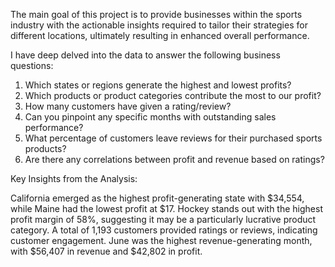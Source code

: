 The main goal of this project is to provide businesses within the sports industry with the actionable insights required to tailor their strategies for different locations, ultimately resulting in enhanced overall performance.

I have deep delved into the data to answer the following business questions:
1.	Which states or regions generate the highest and lowest profits?
2.	Which products or product categories contribute the most to our profit?
3.	How many customers have given a rating/review?
4.	Can you pinpoint any specific months with outstanding sales performance?
5.	What percentage of customers leave reviews for their purchased sports products?
6.	Are there any correlations between profit and revenue based on ratings?

   
Key Insights from the Analysis:


California emerged as the highest profit-generating state with $34,554, while Maine had the lowest profit at $17.
Hockey stands out with the highest profit margin of 58%, suggesting it may be a particularly lucrative product category.
A total of 1,193 customers provided ratings or reviews, indicating customer engagement.
June was the highest revenue-generating month, with $56,407 in revenue and $42,802 in profit.


